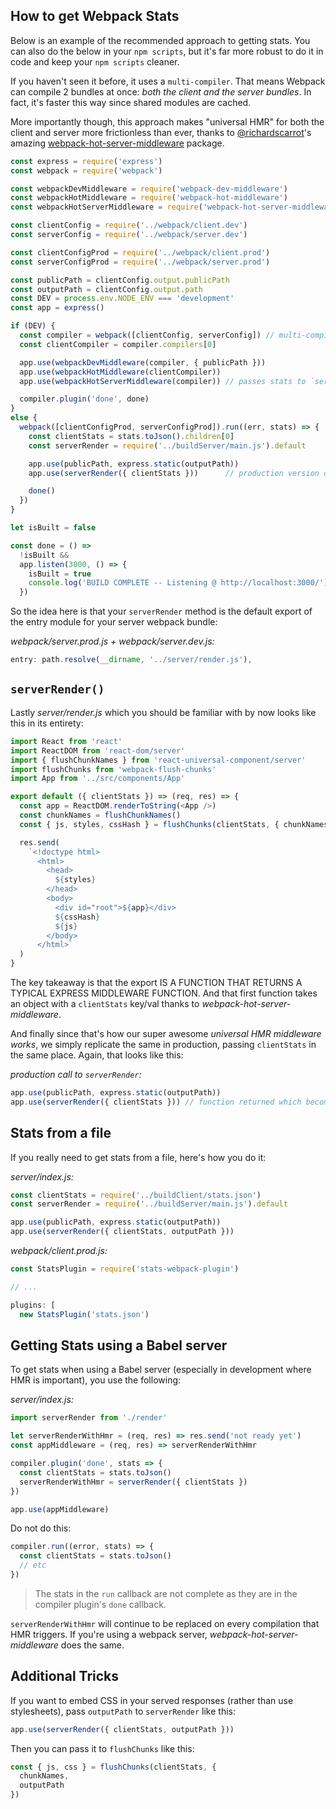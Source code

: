 ## How to get Webpack Stats

Below is an example of the recommended approach to getting stats. You can also do the below in your `npm scripts`, but it's far more robust to do it in code and keep your `npm scripts` cleaner.

If you haven't seen it before, it uses a `multi-compiler`. That means Webpack can compile 2 bundles at once: *both the client and the server bundles*. In fact, it's faster this way since shared modules are cached.

More importantly though, this approach makes "universal HMR" for both the client and server more frictionless than ever, thanks to [@richardscarrot](https://github.com/richardscarrott)'s amazing [webpack-hot-server-middleware](https://github.com/60frames/webpack-hot-server-middleware) package.

```js
const express = require('express')
const webpack = require('webpack')

const webpackDevMiddleware = require('webpack-dev-middleware')
const webpackHotMiddleware = require('webpack-hot-middleware')
const webpackHotServerMiddleware = require('webpack-hot-server-middleware')

const clientConfig = require('../webpack/client.dev')
const serverConfig = require('../webpack/server.dev')

const clientConfigProd = require('../webpack/client.prod')
const serverConfigProd = require('../webpack/server.prod')

const publicPath = clientConfig.output.publicPath
const outputPath = clientConfig.output.path
const DEV = process.env.NODE_ENV === 'development'
const app = express()

if (DEV) {
  const compiler = webpack([clientConfig, serverConfig]) // multi-compiler
  const clientCompiler = compiler.compilers[0]

  app.use(webpackDevMiddleware(compiler, { publicPath }))
  app.use(webpackHotMiddleware(clientCompiler))
  app.use(webpackHotServerMiddleware(compiler)) // passes stats to `serverRender`

  compiler.plugin('done', done)
}
else {
  webpack([clientConfigProd, serverConfigProd]).run((err, stats) => {
    const clientStats = stats.toJson().children[0]
    const serverRender = require('../buildServer/main.js').default

    app.use(publicPath, express.static(outputPath))
    app.use(serverRender({ clientStats }))      // production version of `serverRender`

    done()
  })
}

let isBuilt = false

const done = () =>
  !isBuilt &&
  app.listen(3000, () => {
    isBuilt = true
    console.log('BUILD COMPLETE -- Listening @ http://localhost:3000/')
  })
```

So the idea here is that your `serverRender` method is the default export of the entry module for your server webpack bundle:

*webpack/server.prod.js + webpack/server.dev.js:*
```js
entry: path.resolve(__dirname, '../server/render.js'),
```

## `serverRender()`

Lastly *server/render.js* which you should be familiar with by now looks like this in its entirety:

```js
import React from 'react'
import ReactDOM from 'react-dom/server'
import { flushChunkNames } from 'react-universal-component/server'
import flushChunks from 'webpack-flush-chunks'
import App from '../src/components/App'

export default ({ clientStats }) => (req, res) => {
  const app = ReactDOM.renderToString(<App />)
  const chunkNames = flushChunkNames()
  const { js, styles, cssHash } = flushChunks(clientStats, { chunkNames })

  res.send(
    `<!doctype html>
      <html>
        <head>
          ${styles}
        </head>
        <body>
          <div id="root">${app}</div>
          ${cssHash}
          ${js}
        </body>
      </html>`
  )
}
```

The key takeaway is that the export IS A FUNCTION THAT RETURNS A TYPICAL EXPRESS MIDDLEWARE FUNCTION. And that first function takes an object with a `clientStats` key/val thanks to *webpack-hot-server-middleware*. 

And finally since that's how our super awesome *universal HMR middleware works*, we simply replicate the same in production, passing `clientStats` in the same place. Again, that looks like this:


*production call to `serverRender`:*
```js
app.use(publicPath, express.static(outputPath))
app.use(serverRender({ clientStats })) // function returned which becomes the middleware
```

## Stats from a file

If you really need to get stats from a file, here's how you do it:

*server/index.js:*
```js
const clientStats = require('../buildClient/stats.json')
const serverRender = require('../buildServer/main.js').default

app.use(publicPath, express.static(outputPath))
app.use(serverRender({ clientStats, outputPath }))
```

*webpack/client.prod.js:*

```js
const StatsPlugin = require('stats-webpack-plugin')

// ...

plugins: [
  new StatsPlugin('stats.json')
```


## Getting Stats using a Babel server

To get stats when using a Babel server (especially in development where HMR is important), you use the following:


*server/index.js:*
```js
import serverRender from './render'

let serverRenderWithHmr = (req, res) => res.send('not ready yet')
const appMiddleware = (req, res) => serverRenderWithHmr

compiler.plugin('done', stats => {
  const clientStats = stats.toJson()
  serverRenderWithHmr = serverRender({ clientStats })
})

app.use(appMiddleware)
```

Do not do this:

```js
compiler.run((error, stats) => {
  const clientStats = stats.toJson()
  // etc
})
```
> The stats in the `run` callback are not complete as they are in the compiler plugin's `done` callback.

`serverRenderWithHmr` will continue to be replaced on every compilation that HMR triggers. If you're using a webpack server, *webpack-hot-server-middleware* does the same.


## Additional Tricks

If you want to embed CSS in your served responses (rather than use stylesheets), pass `outputPath` to `serverRender` like this:

```js
app.use(serverRender({ clientStats, outputPath }))
```

Then you can pass it to `flushChunks` like this:

```js
const { js, css } = flushChunks(clientStats, {
  chunkNames,
  outputPath
})
```